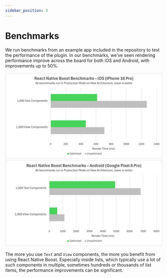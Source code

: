 ```yaml
---
sidebar_position: 3
---
```


# Benchmarks

We run benchmarks from an example app included in the repository to test the performance of the plugin. In our benchmarks, we've seen rendering performance improve across the board for both iOS and Android, with improvements up to 50%.

![React Native Boost iOS benchmarks](./img/benchmark-ios.png)
![React Native Boost Android benchmarks](./img/benchmark-android.png)

The more you use `Text` and `View` components, the more you benefit from using React Native Boost. Especially inside lists, which typically use a lot of such components in multiple, sometimes hundreds or thousands of list items, the performance improvements can be significant.
